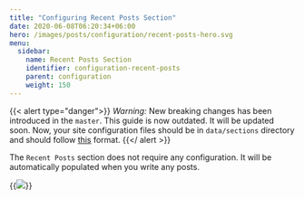 ```yaml
---
title: "Configuring Recent Posts Section"
date: 2020-06-08T06:20:34+06:00
hero: /images/posts/configuration/recent-posts-hero.svg
menu:
  sidebar:
    name: Recent Posts Section
    identifier: configuration-recent-posts
    parent: configuration
    weight: 150
---
```


{{< alert type="danger">}}
 *Warning:* New breaking changes has been introduced in the `master`. This guide is now outdated. It will be updated soon. Now, your site configuration files should be in `data/sections` directory and should follow [this](https://github.com/hossainemruz/toha-example-site/tree/master/data/sections) format.
{{</ alert >}}

The `Recent Posts` section does not require any configuration. It will be automatically populated when you write any posts.

{{<img src="/images/posts/configuration/recent-posts.svg" >}}